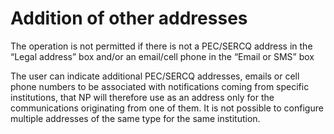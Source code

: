 # Addition of other addresses

The operation is not permitted if there is not a PEC/SERCQ address in the “Legal address” box and/or an email/cell phone in the “Email or SMS” box

The user can indicate additional PEC/SERCQ addresses, emails or cell phone numbers to be associated with notifications coming from specific institutions, that NP will therefore use as an address only for the communications originating from one of them. It is not possible to configure multiple addresses of the same type for the same institution.

<figure><img src="../../../../.gitbook/assets/image (24).png" alt=""><figcaption></figcaption></figure>

